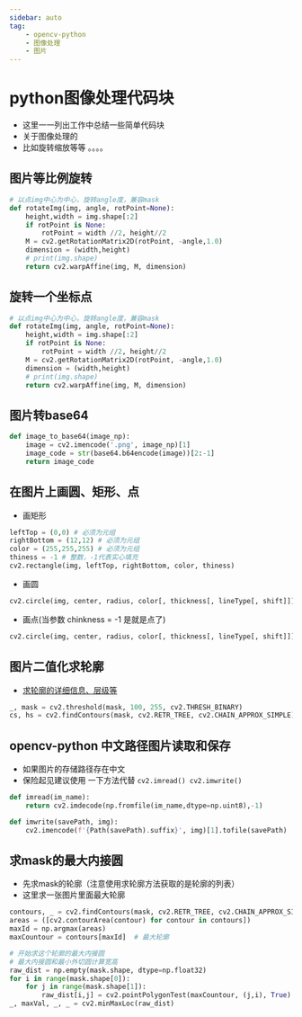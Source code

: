 ```yaml
---
sidebar: auto
tag:
    - opencv-python
    - 图像处理
    - 图片
---
```


# python图像处理代码块

- 这里一一列出工作中总结一些简单代码块
- 关于图像处理的
- 比如旋转缩放等等 。。。。

## 图片等比例旋转
~~~python
# 以点img中心为中心，旋转angle度，兼容mask
def rotateImg(img, angle, rotPoint=None):
    height,width = img.shape[:2]
    if rotPoint is None:
        rotPoint = width //2, height//2
    M = cv2.getRotationMatrix2D(rotPoint, -angle,1.0)
    dimension = (width,height)
    # print(img.shape)
    return cv2.warpAffine(img, M, dimension)
~~~

## 旋转一个坐标点
~~~py
# 以点img中心为中心，旋转angle度，兼容mask
def rotateImg(img, angle, rotPoint=None):
    height,width = img.shape[:2]
    if rotPoint is None:
        rotPoint = width //2, height//2
    M = cv2.getRotationMatrix2D(rotPoint, -angle,1.0)
    dimension = (width,height)
    # print(img.shape)
    return cv2.warpAffine(img, M, dimension)
~~~

## 图片转base64
~~~py
def image_to_base64(image_np):
    image = cv2.imencode('.png', image_np)[1]
    image_code = str(base64.b64encode(image))[2:-1]
    return image_code
~~~

## 在图片上画圆、矩形、点
- 画矩形
~~~py
leftTop = (0,0) # 必须为元组
rightBottom = (12,12) # 必须为元组
color = (255,255,255) # 必须为元组
thiness = -1 # 整数，-1代表实心填充
cv2.rectangle(img, leftTop, rightBottom, color, thiness)
~~~
- 画圆
~~~py
cv2.circle(img, center, radius, color[, thickness[, lineType[, shift]]])
~~~
- 画点(当参数 chinkness = -1 是就是点了)
~~~py
cv2.circle(img, center, radius, color[, thickness[, lineType[, shift]]])
~~~

## 图片二值化求轮廓
- [求轮廓的详细信息、层级等](https://blog.csdn.net/laobai1015/article/details/76400725)
~~~py
_, mask = cv2.threshold(mask, 100, 255, cv2.THRESH_BINARY)
cs, hs = cv2.findContours(mask, cv2.RETR_TREE, cv2.CHAIN_APPROX_SIMPLE)
~~~

## opencv-python 中文路径图片读取和保存
- 如果图片的存储路径存在中文
- 保险起见建议使用 一下方法代替 `cv2.imread() cv2.imwrite()`
~~~py
def imread(im_name):
    return cv2.imdecode(np.fromfile(im_name,dtype=np.uint8),-1)

def imwrite(savePath, img):
    cv2.imencode(f'{Path(savePath).suffix}', img)[1].tofile(savePath)
~~~

## 求mask的最大内接圆
- 先求mask的轮廓（注意使用求轮廓方法获取的是轮廓的列表）
- 这里求一张图片里面最大轮廓
~~~py
contours, _ = cv2.findContours(mask, cv2.RETR_TREE, cv2.CHAIN_APPROX_SIMPLE)
areas = ([cv2.contourArea(contour) for contour in contours])
maxId = np.argmax(areas) 
maxCountour = contours[maxId]  # 最大轮廓

# 开始求这个轮廓的最大内接圆
# 最大内接圆和最小外切圆计算宽高
raw_dist = np.empty(mask.shape, dtype=np.float32)
for i in range(mask.shape[0]):
    for j in range(mask.shape[1]):
        raw_dist[i,j] = cv2.pointPolygonTest(maxCountour, (j,i), True)
_, maxVal, _, _ = cv2.minMaxLoc(raw_dist)
~~~
